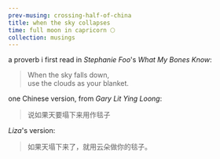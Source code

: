 ```yaml
--- 
prev-musing: crossing-half-of-china
title: when the sky collapses
time: full moon in capricorn 🌕
collection: musings
---
```

a proverb i first read in 
<cite>Stephanie Foo</cite>'s 
_What My Bones Know_:
> When the sky falls down,\
> use the clouds as your blanket. 

one Chinese version, from 
<cite>Gary Lit Ying Loong</cite>:
> 说如果天要塌下来用作毯子

<cite>Liza</cite>'s version:
> 如果天塌下来了，就用云朵做你的毯子。

